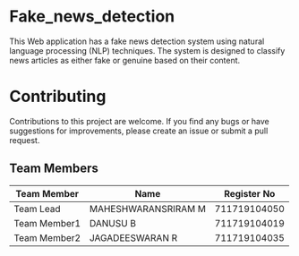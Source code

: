 # Fake_news_detection
  This Web application has a fake news detection system using natural language processing (NLP) techniques. The system is designed to classify news articles as either fake or genuine based on their content.
# Contributing
  Contributions to this project are welcome. If you find any bugs or have suggestions for improvements, please create an issue or submit a pull request.
 

##  Team Members
| Team Member  | Name            | Register No    |
| -------------| -------------   | --------       |
| Team Lead    | MAHESHWARANSRIRAM M        | 711719104050   |
| Team Member1 | DANUSU B          | 711719104019   |
| Team Member2 | JAGADEESWARAN R     | 711719104035   |
